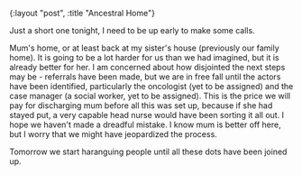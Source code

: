 {:layout "post", :title "Ancestral Home"}

Just a short one tonight, I need to be up early to make some calls.

Mum's home, or at least back at my sister's house (previously our family home). It is going to be a lot harder for us than we had imagined, but it is already better for her. I am concerned about how disjointed the next steps may be - referrals have been made, but we are in free fall until the actors have been identified, particularly the oncologist (yet to be assigned) and the case manager (a social worker, yet to be assigned). This is the price we will pay for discharging mum before all this was set up, because if she had stayed put, a very capable head nurse would have been sorting it all out. I hope we haven't made a dreadful mistake. I know mum is better off here, but I worry that we might have jeopardized the process.

Tomorrow we start haranguing people until all these dots have been joined up.